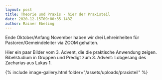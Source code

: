 ```yaml
---
layout: post
title: Theorie und Praxis - hier der Praxisteil
date: 2020-12-15T09:00:35.143Z
author: Rainer Ebeling
---
```

Ende Oktober/Anfang November haben wir drei Lehreinheiten für Pastoren/Gemeindeleiter via ZOOM gehalten.

<!--more-->

Hier ein paar Bilder vom 3. Advent, die die praktische Anwendung zeigen.
Bibelstudium in Gruppen und Predigt zum 3. Advent: Lobgesang des Zacharias aus Lukas 1.

{% include image-gallery.html folder="/assets/uploads/praxisteil" %}